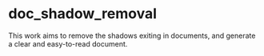 # doc_shadow_removal
This work aims to remove the shadows exiting in documents, and generate a clear and easy-to-read document. 
